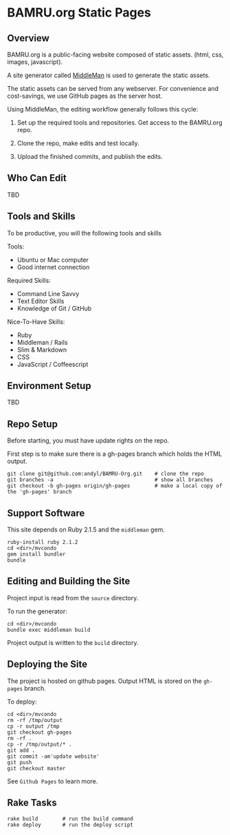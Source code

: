 # BAMRU.org Static Pages

## Overview

BAMRU.org is a public-facing website composed of static assets. (html, css, images, javascript).

A site generator called [MiddleMan](http://middlemanapp.com) is used to generate the static assets.

The static assets can be served from any webserver.  For convenience and cost-savings, we use GitHub pages as the server host.

Using MiddleMan, the editing workflow generally follows this cycle:

1) Set up the required tools and repositories.  Get access to the BAMRU.org repo.

2) Clone the repo, make edits and test locally.

3) Upload the finished commits, and publish the edits.

## Who Can Edit

TBD





## Tools and Skills

To be productive, you will the following tools and skills

Tools:

* Ubuntu or Mac computer
* Good internet connection

Required Skills:

* Command Line Savvy
* Text Editor Skills
* Knowledge of Git / GitHub

Nice-To-Have Skills:

* Ruby
* Middleman / Rails
* Slim & Markdown
* CSS
* JavaScript / Coffeescript

## Environment Setup

TBD

## Repo Setup

Before starting, you must have update rights on the repo.

First step is to make sure there is a gh-pages branch which holds the HTML output.

    git clone git@github.com:andyl/BAMRU-Org.git    # clone the repo
    git branches -a                                 # show all branches
    git checkout -b gh-pages origin/gh-pages        # make a local copy of the 'gh-pages' branch

## Support Software

This site depends on Ruby 2.1.5 and the `middleman` gem.

    ruby-install ruby 2.1.2
    cd <dir>/mvcondo
    gem install bundler
    bundle

## Editing and Building the Site

Project input is read from the `source` directory.

To run the generator:

    cd <dir>/mvcondo
    bundle exec middleman build

Project output is written to the `build` directory.

## Deploying the Site

The project is hosted on github pages.  Output HTML is stored on the
`gh-pages` branch.

To deploy:

    cd <dir>/mvcondo
    rm -rf /tmp/output
    cp -r output /tmp
    git checkout gh-pages
    rm -rf .
    cp -r /tmp/output/* .
    git add .
    git commit -am'update website'
    git push
    git checkout master

See `Github Pages` to learn more.

## Rake Tasks

    rake build        # run the build command
    rake deploy       # run the deploy script 

  

